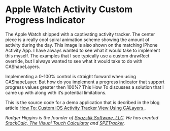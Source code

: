 # Apple Watch Activity Custom Progress Indicator

The Apple Watch shipped with a captivating activity tracker.  The center piece is a really cool spiral animation scheme showing the amount of activity during the day.  This image is also shown on the matching iPhone Activity App.  I have always wanted to see what it would take to implement this myself.  The examples that I see typically use a custom drawRect override, but I always wanted to see what it would take to do with CAShapeLayers.

Implementing a 0-100% control is straight forward when using CAShapeLayer.  But how do you implement a progress indicator that support progress values greater then 100%?  This How To discusses a solution that I came up with along with it’s potential limitations.

This is the source code for a demo application that is decribed in the blog article [ How To: Custom iOS Activity Tracker View Using CALayers ](http://www.spazstik-software.com/blog/article/how-to-custom-ios-activity-tracker-view-using-calayers).

*Rodger Higgins is the founder of [Spazstik Software, LLC](http://www.spazstik-software.com).  He has created [StackCalc, The Visual Touch Calculator](http://www.spazstik-software.com/products/stackcalc) and [SPZTracker](http://www.spazstik-software.com/products/spztracker.ios).*
